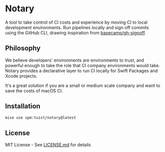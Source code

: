 # Notary

A tool to take control of CI costs and experience by moving CI to local development environments. Run pipelines locally and sign off commits using the GitHub CLI, drawing inspiration from [basecamp/gh-signoff](https://github.com/basecamp/gh-signoff).

## Philosophy

We believe developers' environments are environments to trust, and powerful enough to take the role that CI company environments would take. Notary provides a declarative layer to run CI locally for Swift Packages and Xcode projects.

It's a great solution if you are a small or medium scale company and want to save the costs of macOS CI.

## Installation

```bash
mise use spm:tuist/notary@latest
```

## License

MIT License - See [LICENSE.md](LICENSE.md) for details
